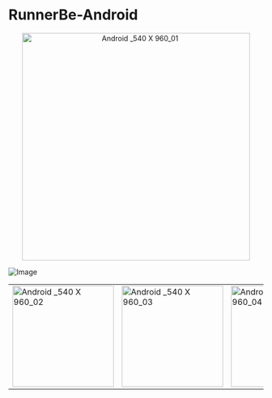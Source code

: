 # RunnerBe-Android

<div align="center">
  <img src="https://github.com/user-attachments/assets/262fc1dd-ff16-4330-a128-96f1ca67e981" alt="Android _540 X 960_01" width="450" />
</div>

<table>
  <tr>
    <td><img src="https://github.com/user-attachments/assets/64b64d81-cfd5-4315-b2d4-6e5ab3e6dcc6" alt="Android _540 X 960_02" width="200" /></td>
    <td><img src="https://github.com/user-attachments/assets/4f1d635c-584f-4eb9-b658-a8ddcf3adddb" alt="Android _540 X 960_03" width="200" /></td>
    <td><img src="https://github.com/user-attachments/assets/e149567d-f785-40b9-9b54-94d2d32f56a2" alt="Android _540 X 960_04" width="200" /></td>
    <td><img src="https://github.com/user-attachments/assets/4463cb19-449a-4e2c-86fa-8a324b86ab8e" alt="Android _540 X 960_05" width="200" /></td>
    <td><img src="https://github.com/user-attachments/assets/485833c7-11c4-4f2d-97bd-6ca389ffd434" alt="Android _540 X 960_06" width="200" /></td>
  </tr>

  ![Image](https://github.com/user-attachments/assets/8d8aba22-c173-4b17-9045-60015ab6b242)
</table>

